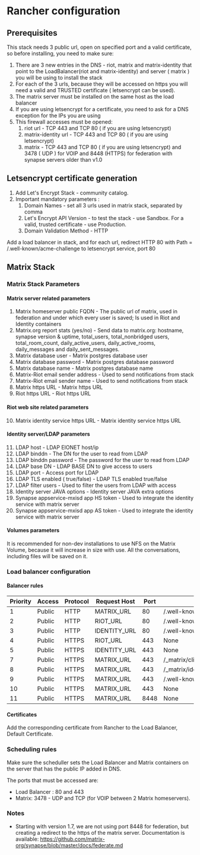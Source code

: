# Rancher configuration


## Prerequisites

This stack needs 3 public url, open on specified port and a valid certificate, so before installing, you need to make sure:

1. There are 3 new entries in the DNS - riot, matrix and matrix-identity that point to the LoadBalancer(riot and matrix-identity) and server ( matrix )  you will be using to install the stack
2. For each of the 3 urls, because they will be accessed on https you will need a valid and TRUSTED certificate ( letsencrypt can be used).
3. The matrix server must be installed on the same host as the load balancer
3. If you are using letsencrypt for a certificate, you need to ask for a DNS exception for the IPs you are using
3. This firewall accesses must be opened:
   1. riot url - TCP 443 and TCP 80 ( if you are using letsencrypt)
   2. matrix-identity  url - TCP 443 and TCP 80 ( if you are using letsencrypt)
   3. matrix -  TCP 443 and TCP 80 ( if you are using letsencrypt) and 3478 ( UDP ) for VOIP and 8448 (HTTPS) for federation with synapse servers older than v1.0
   
   

## Letsencrypt certificate generation

1. Add Let's Encrypt Stack - community catalog.
2. Important mandatory parameters :
   1. Domain Names - set all 3 urls used in matrix stack, separated by comma
   2. Let's Encrypt API Version - to test the stack - use Sandbox. For a valid, trusted certificate - use Production.
   3. Domain Validation Method - HTTP

Add a load balancer in stack, and for each url, redirect HTTP 80 with Path = /.well-known/acme-challenge to letsencrypt service, port 80

## Matrix Stack

### Matrix Stack Parameters

#### Matrix server related parameters
1. Matrix homeserver public FQDN - The public url of matrix, used in federation and under which every user is saved; Is used in Riot and Identity containers
2. Matrix.org report stats (yes/no) - Send data to matrix.org: hostname, synapse version & uptime, total_users, total_nonbridged users, total_room_count, daily_active_users, daily_active_rooms, daily_messages and daily_sent_messages.
3. Matrix database user - Matrix postgres database user
4. Matrix database password - Matrix postgres database password
5. Matrix database name - Matrix postgres database name
6. Matrix-Riot email sender address - Used to send notifications from stack
7. Matrix-Riot email sender name - Used to send notifications from stack
8. Matrix https URL - Matrix https URL
9. Riot https URL - Riot https URL

#### Riot web site related parameters
10. Matrix identity service https URL - Matrix identity service https URL


#### Identity server/LDAP parameters
11. LDAP host - LDAP EIONET host/ip
12. LDAP binddn - The DN for the user to read from LDAP
13. LDAP binddn password - The password for the user to read from LDAP
14. LDAP base DN - LDAP BASE DN to give access to users
15. LDAP port - Access port for LDAP
16. LDAP TLS enabled ( true/false) - LDAP TLS enabled true/false
17. LDAP filter users - Used to filter the users from LDAP with access
18. Identity server JAVA options - Identity server JAVA extra options
19. Synapse appservice-mxisd app HS token - Used to integrate the identity service with matrix server
20. Synapse appservice-mxisd app AS token - Used to integrate the identity service with matrix server

#### Volumes parameters

It is recommended for non-dev installations to use NFS on the Matrix Volume, because it will increase in size with use. All the conversations, including files will be saved on it. 

### Load balancer configuration

#### Balancer rules
| Priority | Access | Protocol | Request Host                               | Port | Path                               | Target                    | Port | Backend |
|----------|--------|----------|--------------------------------------------|------|------------------------------------|---------------------------|------|---------|
| 1        | Public | HTTP     | MATRIX_URL                                 | 80   | /.well-known/acme-challenge        | letsencrypt/letsencrypt   | 80   | None    |
| 2        | Public | HTTP     | RIOT_URL                                   | 80   | /.well-known/acme-challenge        | letsencrypt/letsencrypt   | 80   | None    |
| 3        | Public | HTTP     | IDENTITY_URL                               | 80   | /.well-known/acme-challenge        | letsencrypt/letsencrypt   | 80   | None    |
| 4        | Public | HTTPS    | RIOT_URL                                   | 443  | None                               | matrix-riot/riot          | 80   | None    |
| 5        | Public | HTTPS    | IDENTITY_URL                               | 443  | None                               | matrix-riot/identity      | 8090 | None    |
| 7        | Public | HTTPS    | MATRIX_URL                                 | 443  | /_matrix/client/r0/user_directory/   | matrix-riot/identity      | 8090 | None    |
| 8        | Public | HTTPS    | MATRIX_URL                                 | 443  | /_matrix/identity/                  | matrix-riot/identity      | 8090 | None    |
| 9        | Public | HTTPS    | MATRIX_URL                                  | 443  | /.well-known/matrix/server         | matrix-riot/federation    | 80   | None    |
| 10       | Public | HTTPS    | MATRIX_URL                                  | 443  | None                               | matrix-riot/matrix        | 8008 | None    |
| 11       | Public | HTTPS    | MATRIX_URL                                  | 8448  | None                               | matrix-riot/matrix        | 8008 | None    |

#### Certificates
Add the corresponding certificate from Rancher to the Load Balancer, Default Certificate.

### Scheduling rules
Make sure the scheduller sets the Load Balancer and Matrix containers on the server that has the public IP added in DNS.

The ports that must be accessed are:

* Load Balancer : 80 and 443
* Matrix: 3478 - UDP and TCP (for VOIP between 2 Matrix homeservers).

### Notes
* Starting with version 1.7, we are not using port 8448 for federation, but creating a redirect to the https of the matrix server. Documentation is available: https://github.com/matrix-org/synapse/blob/master/docs/federate.md


